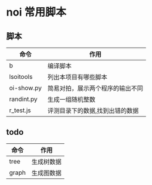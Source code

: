 # noi 常用脚本

## 脚本

| 命令       | 作用                             |
|------------|----------------------------------|
| b          | 编译脚本                         |
| lsoitools  | 列出本项目有哪些脚本             |
| oi-show.py | 简易对拍，展示两个程序的输出不同 |
| randint.py | 生成一组随机整数                 |
| r_test.js  | 评测目录下的数据,找到出错的数据  |

## todo


| 命令       | 作用                             |
|------------|----------------------------------|
| tree| 生成树数据|
| graph | 生成图数据|
